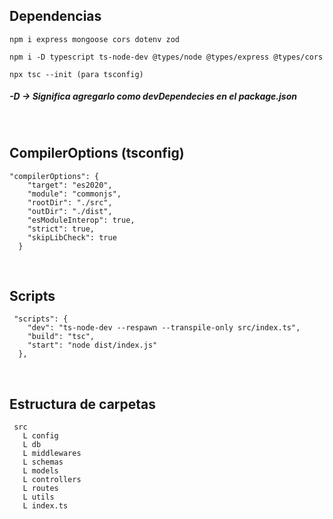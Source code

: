 ## Dependencias
```
npm i express mongoose cors dotenv zod

npm i -D typescript ts-node-dev @types/node @types/express @types/cors

npx tsc --init (para tsconfig)
```
##### -D -> Significa agregarlo como devDependecies en el package.json

<br/>

## CompilerOptions (tsconfig)
```
"compilerOptions": {
    "target": "es2020",
    "module": "commonjs",
    "rootDir": "./src",
    "outDir": "./dist",
    "esModuleInterop": true,
    "strict": true,
    "skipLibCheck": true
  }
```
<br/>

## Scripts
```
 "scripts": {
    "dev": "ts-node-dev --respawn --transpile-only src/index.ts",
    "build": "tsc",
    "start": "node dist/index.js"
  },
```

<br/>

## Estructura de carpetas
```
 src
   L config
   L db
   L middlewares
   L schemas
   L models
   L controllers
   L routes
   L utils
   L index.ts
```